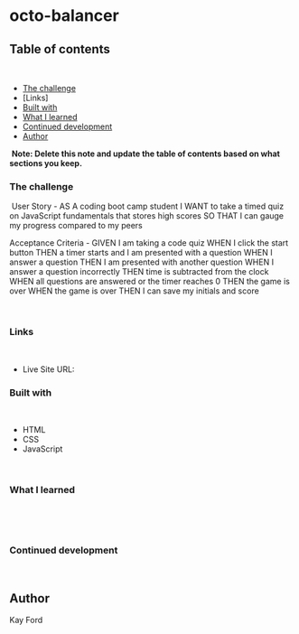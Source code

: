 # octo-balancer

## Table of contents
​
  - [The challenge](#the-challenge)
  - [Links]
  - [Built with](#built-with)
  - [What I learned](#what-i-learned)
  - [Continued development](#continued-development)
- [Author](#author)

​
**Note: Delete this note and update the table of contents based on what sections you keep.**
​
​
### The challenge
​
User Story - 
AS A coding boot camp student
I WANT to take a timed quiz on JavaScript fundamentals that stores high scores
SO THAT I can gauge my progress compared to my peers

Acceptance Criteria -
 GIVEN I am taking a code quiz
WHEN I click the start button
THEN a timer starts and I am presented with a question
WHEN I answer a question
THEN I am presented with another question
WHEN I answer a question incorrectly
THEN time is subtracted from the clock
WHEN all questions are answered or the timer reaches 0
THEN the game is over
WHEN the game is over
THEN I can save my initials and score
​

​
### Links
​

- Live Site URL:
​
### Built with
​
- HTML
- CSS
- JavaScript

​
### What I learned


​

​
### Continued development


​
## Author
Kay Ford

